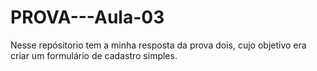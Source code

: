 # PROVA---Aula-03
Nesse repósitorio tem a minha resposta da prova dois, cujo objetivo era criar um formulário de cadastro simples.
